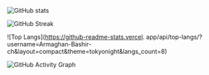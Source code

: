 ![GitHub stats](https://github-readme-stats.vercel.app/api?username=Armaghan-Bashir-ch&hide=contribs,prs&theme=tokyonight)

![GitHub Streak](https://github-readme-streak-stats.herokuapp.com/?user=Armaghan-Bashir-ch&theme=Nord)

![Top Langs](https://github-readme-stats.vercel.
app/api/top-langs/?username=Armaghan-Bashir-ch&layout=compact&theme=tokyonight&langs_count=8)

![GitHub Activity Graph](https://github-readme-activity-graph.vercel.app/graph?username=Armaghan-Bashir-ch&theme=Nord)
